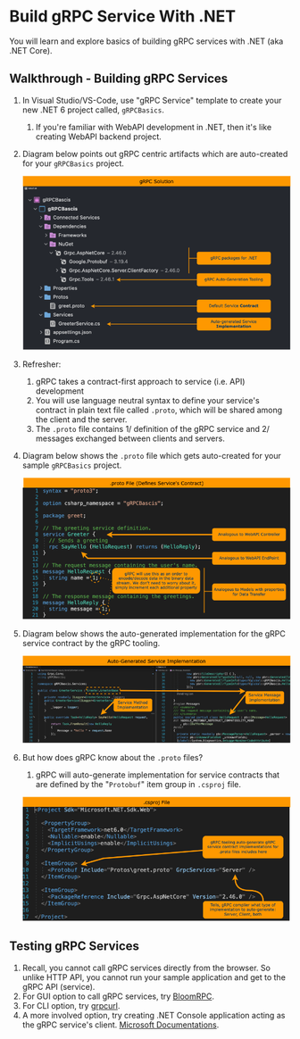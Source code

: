 # Build gRPC Service With .NET

You will learn and explore basics of building gRPC services with .NET (aka .NET Core).

## Walkthrough - Building gRPC Services

1. In Visual Studio/VS-Code, use "gRPC Service" template to create your new .NET 6 project called, `gRPCBasics`.
    1. If you're familiar with WebAPI development in .NET, then it's like creating WebAPI backend project.

1. Diagram below points out gRPC centric artifacts which are auto-created for your `gRPCBasics` project.

    ![gRPC-with-NET-solution](./diagrams/gRPC-with-NET-solution.png)

1. Refresher: 
    1. gRPC takes a contract-first approach to service (i.e. API) development
    1. You will use language neutral syntax to define your service's contract in plain text file called `.proto`, which will be shared among the client and the server. 
    1. The `.proto` file contains 1/ definition of the gRPC service and 2/ messages exchanged between clients and servers.

1. Diagram below shows the `.proto` file which gets auto-created for your sample `gRPCBasics` project.

    ![gRPC-with-NET-service-contract](./diagrams/gRPC-with-NET-service-contract.png)

1. Diagram below shows the auto-generated implementation for the gRPC service contract by the gRPC tooling.

    ![gRPC-with-NET-service-implementation](./diagrams/gRPC-with-NET-service-implementation.png)

1. But how does gRPC know about the `.proto` files?
    1. gRPC will auto-generate implementation for service contracts that are defined by the "`Protobuf`" item group in `.csproj` file.

    ![gRPC-with-NET-csproj](./diagrams/gRPC-with-NET-csproj.png)

## Testing gRPC Services

1. Recall, you cannot call gRPC services directly from the browser. So unlike HTTP API, you cannot run your sample application and get to the gRPC API (service).
1. For GUI option to call gRPC services, try [BloomRPC](https://github.com/bloomrpc/bloomrpc).
1. For CLI option, try [grpcurl](https://github.com/fullstorydev/grpcurl).
1. A more involved option, try creating .NET Console application acting as the gRPC service's client. [Microsoft Documentations](https://github.com/bloomrpc/bloomrpc).

